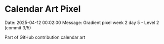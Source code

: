 # Calendar Art Pixel

Date: 2025-04-12 00:02:00
Message: Gradient pixel week 2 day 5 - Level 2 (commit 3/5)

Part of GitHub contribution calendar art
